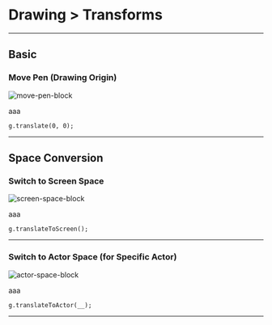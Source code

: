 # Drawing > Transforms

***

## Basic

### Move Pen (Drawing Origin)

![move-pen-block](http://static.stencyl.com/pedia2/block-images/9%20-%20Drawing/2%20-%20Transforms/draw-transtoby.png)

aaa

```
g.translate(0, 0);
```

***

## Space Conversion

### Switch to Screen Space

![screen-space-block](http://static.stencyl.com/pedia2/block-images/9%20-%20Drawing/2%20-%20Transforms/to-screen-space.png)

aaa

```
g.translateToScreen();
```

***

### Switch to Actor Space (for Specific Actor)

![actor-space-block](http://static.stencyl.com/pedia2/block-images/9%20-%20Drawing/2%20-%20Transforms/to-local-space.png)

aaa

```
g.translateToActor(__);
```

***
